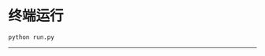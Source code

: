# 终端运行

```shell
python run.py
```
**********************************************************************************************************************************************************************************************************************************************************************************************************************************************************************************************************************************************************************************************************************************************************************************************************************************************************************************************************************************************************************************************************************************************************************************************************************************************************************************************************************************************************************************************************